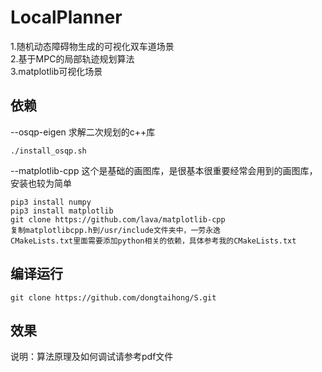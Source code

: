 # LocalPlanner
1.随机动态障碍物生成的可视化双车道场景  
2.基于MPC的局部轨迹规划算法  
3.matplotlib可视化场景
## 依赖
--osqp-eigen
求解二次规划的c++库
```shell
./install_osqp.sh
```
--matplotlib-cpp
    这个是基础的画图库，是很基本很重要经常会用到的画图库，安装也较为简单
```shell
pip3 install numpy
pip3 install matplotlib
git clone https://github.com/lava/matplotlib-cpp
复制matplotlibcpp.h到/usr/include文件夹中，一劳永逸
CMakeLists.txt里面需要添加python相关的依赖，具体参考我的CMakeLists.txt
```
## 编译运行
```shell
git clone https://github.com/dongtaihong/S.git

```
## 效果
说明：算法原理及如何调试请参考pdf文件